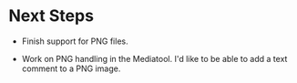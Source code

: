 
Next Steps
==========

+ Finish support for PNG files.

+ Work on PNG handling in the Mediatool. I'd like to be able to add a text comment to a PNG
image.
